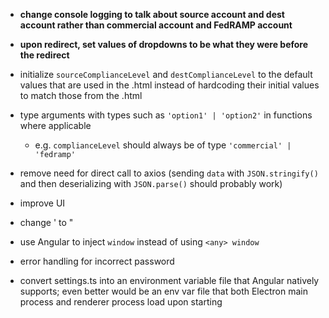 - **change console logging to talk about source account and dest account rather than commercial account and FedRAMP account**

- **upon redirect, set values of dropdowns to be what they were before the redirect**

- initialize `sourceComplianceLevel` and `destComplianceLevel` to the default values that are used in the .html instead of hardcoding their initial values to match those from the .html

- type arguments with types such as `'option1' | 'option2'` in functions where applicable

  - e.g. `complianceLevel` should always be of type `'commercial' | 'fedramp'`

- remove need for direct call to axios (sending `data` with `JSON.stringify()` and then deserializing with `JSON.parse()` should probably work)

- improve UI

- change ' to "

- use Angular to inject `window` instead of using `<any> window`

- error handling for incorrect password

- convert settings.ts into an environment variable file that Angular natively supports; even better would be an env var file that both Electron main process and renderer process load upon starting

  
